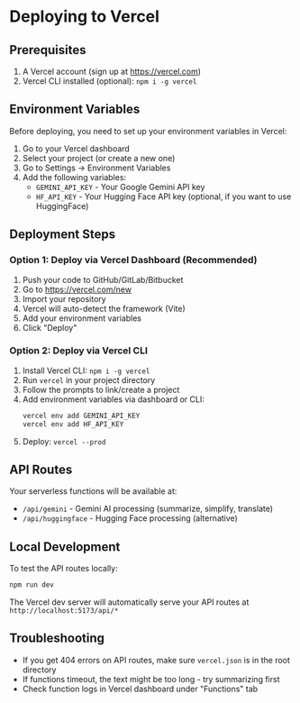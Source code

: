 # Deploying to Vercel

## Prerequisites

1. A Vercel account (sign up at https://vercel.com)
2. Vercel CLI installed (optional): `npm i -g vercel`

## Environment Variables

Before deploying, you need to set up your environment variables in Vercel:

1. Go to your Vercel dashboard
2. Select your project (or create a new one)
3. Go to Settings → Environment Variables
4. Add the following variables:
    - `GEMINI_API_KEY` - Your Google Gemini API key
    - `HF_API_KEY` - Your Hugging Face API key (optional, if you want to use HuggingFace)

## Deployment Steps

### Option 1: Deploy via Vercel Dashboard (Recommended)

1. Push your code to GitHub/GitLab/Bitbucket
2. Go to https://vercel.com/new
3. Import your repository
4. Vercel will auto-detect the framework (Vite)
5. Add your environment variables
6. Click "Deploy"

### Option 2: Deploy via Vercel CLI

1. Install Vercel CLI: `npm i -g vercel`
2. Run `vercel` in your project directory
3. Follow the prompts to link/create a project
4. Add environment variables via dashboard or CLI:
    ```bash
    vercel env add GEMINI_API_KEY
    vercel env add HF_API_KEY
    ```
5. Deploy: `vercel --prod`

## API Routes

Your serverless functions will be available at:

-   `/api/gemini` - Gemini AI processing (summarize, simplify, translate)
-   `/api/huggingface` - Hugging Face processing (alternative)

## Local Development

To test the API routes locally:

```bash
npm run dev
```

The Vercel dev server will automatically serve your API routes at `http://localhost:5173/api/*`

## Troubleshooting

-   If you get 404 errors on API routes, make sure `vercel.json` is in the root directory
-   If functions timeout, the text might be too long - try summarizing first
-   Check function logs in Vercel dashboard under "Functions" tab
